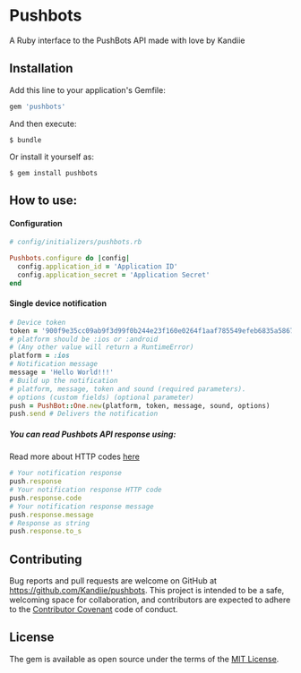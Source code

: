 # Pushbots

A Ruby interface to the PushBots API made with love by Kandiie

## Installation

Add this line to your application's Gemfile:

```ruby
gem 'pushbots'
```

And then execute:

    $ bundle

Or install it yourself as:

    $ gem install pushbots


## How to use:
#### Configuration
```ruby
# config/initializers/pushbots.rb

Pushbots.configure do |config|
  config.application_id = 'Application ID'
  config.application_secret = 'Application Secret'
end
```
#### Single device notification
```ruby
# Device token
token = '900f9e35cc09ab9f3d99f0b244e23f160e0264f1aaf785549efeb6835a586710'
# platform should be :ios or :android  
# (Any other value will return a RuntimeError)
platform = :ios
# Notification message
message = 'Hello World!!!'
# Build up the notification
# platform, message, token and sound (required parameters).
# options (custom fields) (optional parameter)
push = PushBot::One.new(platform, token, message, sound, options)
push.send # Delivers the notification
```
##### You can read Pushbots API response using:  
Read more about HTTP codes [here](https://en.wikipedia.org/wiki/List_of_HTTP_status_codes)
```ruby
# Your notification response
push.response
# Your notification response HTTP code
push.response.code
# Your notification response message
push.response.message
# Response as string
push.response.to_s
```

## Contributing

Bug reports and pull requests are welcome on GitHub at https://github.com/Kandiie/pushbots. This project is intended to be a safe, welcoming space for collaboration, and contributors are expected to adhere to the [Contributor Covenant](http://contributor-covenant.org) code of conduct.

## License

The gem is available as open source under the terms of the [MIT License](http://opensource.org/licenses/MIT).
